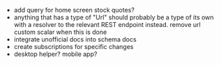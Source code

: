 - add query for home screen stock quotes?
- anything that has a type of "Url" should probably be a type of its own with a resolver to the relevant REST endpoint instead. remove url custom scalar when this is done
- integrate unofficial docs into schema docs
- create subscriptions for specific changes
- desktop helper? mobile app?
